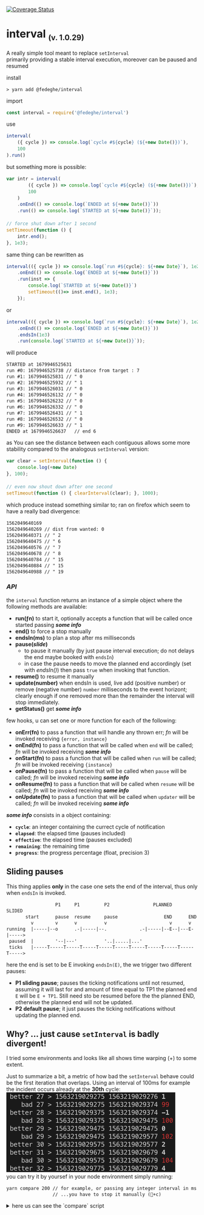 [![Coverage Status](https://coveralls.io/repos/github/fedeghe/interval/badge.svg?branch=master)](https://coveralls.io/github/fedeghe/interval?branch=master)  
# interval <sub><small>(v. 1.0.29)</small></sub>

A really simple tool meant to replace `setInterval`  
primarily providing a stable interval execution, moreover can be paused and resumed

install
``` shell
> yarn add @fedeghe/interval 
```
import 
``` js
const interval = require('@fedeghe/interval')
```

use 
``` js
interval(
    ({ cycle }) => console.log(`cycle #${cycle} (${+new Date()})`),
    100
).run()
```
but something more is possible:
``` js
var intr = interval(
        ({ cycle }) => console.log(`cycle #${cycle} (${+new Date()})`),
        100
    )
    .onEnd(() => console.log(`ENDED at ${+new Date()}`))
    .run(() => console.log(`STARTED at ${+new Date()}`));

// force shut down after 1 second
setTimeout(function () {
    intr.end();
}, 1e3);
```
same thing can be rewritten as 
```js
interval(({ cycle }) => console.log(`run #${cycle}: ${+new Date}`), 1e2)
    .onEnd(() => console.log(`ENDED at ${+new Date()}`))
    .run(inst => {
        console.log(`STARTED at ${+new Date()}`)
        setTimeout(()=> inst.end(), 1e3);
    });
```
or
``` js
interval(({ cycle }) => console.log(`run #${cycle}: ${+new Date}`), 1e2)
    .onEnd(() => console.log(`ENDED at ${+new Date()}`))
    .endsIn(1e3)
    .run(console.log(`STARTED at ${+new Date()}`));
```

will produce

```
STARTED at 1679946525631
run #0: 1679946525738 // distance from target : 7
run #1: 1679946525831 // " 0
run #2: 1679946525932 // " 1
run #3: 1679946526031 // " 0
run #4: 1679946526132 // " 0
run #5: 1679946526232 // " 0
run #6: 1679946526332 // " 0
run #7: 1679946526431 // " 1
run #8: 1679946526532 // " 0
run #9: 1679946526633 // " 1
ENDED at 1679946526637   // end 6
```
as You can see the distance between each contiguous allows some more stability compared to the analogous `setInterval` version:

``` js
var clear = setInterval(function () {
    console.log(+new Date)
}, 100);

// even now shout down after one second
setTimeout(function () { clearInterval(clear); }, 1000);
```
which produce instead something similar to; ran on firefox which seem to have a really bad divergence:
```
1562049640169
1562049640269 // dist from wanted: 0
1562049640371 // " 2
1562049640475 // " 6
1562049640576 // " 7
1562049640678 // " 8
1562049640784 // " 15
1562049640884 // " 15
1562049640988 // " 19
```
### _API_
the `interval` function returns an instance of a simple object where the following methods are available:
- **run(ƒn)** to start it, optionally accepts a function that will be called once started passing _**some info**_
- **end()** to force a stop manually
- **endsIn(ms)** to plan a stop after ms milliseconds
- **pause(_slide_)**  
    - to pause it manually (by just pause interval execution; do not delays the end maybe booked with `endsIn`)  
    -  in case the pause needs to move the planned end accordingly (set with _endsIn()_) then pass `true` when invoking that function. 
- **resume()** to resume it manually  
- **update(number)** when endsIn is used, live add (positive number) or remove (negative number) `number` milliseconds to the event horizont; clearly enough if one removed more than the remainder the interval will stop immediately.     
- **getStatus()** get _**some info**_    

few hooks, u can set one or more function for each of the following:
- **onErr(fn)** to pass a function that will handle any thrown err; _fn_ will be invoked receiving `{error, instance}`
- **onEnd(fn)** to pass a function that will be called when `end` will be called; _fn_ will be invoked receiving _**some info**_  
- **onStart(fn)** to pass a function that will be called when `run` will be called; _fn_ will be invoked receiving `{instance}`
- **onPause(fn)** to pass a function that will be called when `pause` will be called; _fn_ will be invoked receiving _**some info**_ 
- **onResume(fn)** to pass a function that will be called when `resume` will be called; _fn_ will be invoked receiving _**some info**_  
- **onUpdate(fn)** to pass a function that will be called when `updater` will be called; _fn_ will be invoked receiving _**some info**_  

_**some info**_ consists in a object containing: 
- **`cycle`**: an integer containing the currect cycle of notification 
- **`elapsed`**: the elapsed time (pauses included)   
- **`effective`**: the elapsed time (pauses excluded)
- **`remaining`**: the remaining time
- **`progress`**: the progress percentage (float, precision 3)

## Sliding pauses  
This thing applies **only** in the case one sets the end of the interval, thus only when `endsIn` is invoked.
```
                  P1     P1         P2                PLANNED      SLIDED
       start      pause  resume     pause                 END      END
         v        v      v          v                       v      v          
running  |-----|--o      .-|-----|--.            .-|-----|--E--|---E-|----->
 paused  |        '--|---'          '..|.....|...'
 ticks   |-----T-----T-----T-----T-----T-----T-----T-----T-----T-----T----->
```
here the end is set to be E invoking `endsIn(E)`, the we trigger two different pauses:  
- **P1 sliding pause**; pauses the ticking notifications until not resumed, assuming it will last for and amount of time equal to TP1 the planned end `E` will be `E + TP1`. Still need sto be resumed before the the planned END, otherwise the planned end will not be updated.
- **P2 default pause**; it just pauses the ticking notifications without updating the planned end.

## Why? ... just cause `setInterval` is badly divergent!  
I tried some environments and looks like all shows time warping (+) to some extent.  

Just to summarize a bit, a metric of how bad the `setInterval` behave could be the first iteration that overlaps. 
Using an interval of 100ms for example the incident occurs already at the **30th** cycle:  
![100runs](https://raw.githubusercontent.com/fedeghe/interval/master/compare/100.png)  
you can try it by yoursef in your node environment simply running:  

```
yarn compare 200 // for example, or passing any integer interval in ms
                 // ...you have to stop it manually (+c)
```

<details>
<summary>here us can see the `compare` script</summary>

``` js  
let args = process.argv.slice(2),
    start = +new Date(),
    i1 = 0,
    i2 = 0,
    increment = parseInt(args[0], 10) || 100;
const interval = require('./../dist/index.js'),
    int = interval(() => {
        const now = +new Date(),
            precise = ++i1 * increment + start;
        let diff = (now - precise);
        console.log(`better ${i1} > ${precise} ${now} \x1b[1m%s\x1b[0m`, `${diff}`);
    }, increment).run(),

    intervalW = setInterval(() => {
        const now = +new Date(),
            precise = ++i2 * increment + start;
        let diff = (now - precise);
        console.log(`   bad ${i2} > ${precise} ${now} \x1b[31m%s\x1b[0m`, `${diff}`);
    }, increment);

// stop anyway after one hour in case no ctrl+c
setTimeout(() => {
    int.clear();
    clearInterval(intervalW);
}, 3600000 * 1);

```
</details>



